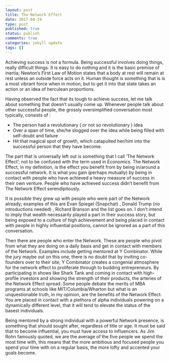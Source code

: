 ```yaml
---
layout: post
title: The Network Effect
date: 2017-04-19
type: post
published: true
status: publish
comments: true
categories: jekyll update
tags: []
---
```


Achieving success is not a formula. Being successful involves doing things, really difficult things. It is easy to do nothing and it is the basic premise of inertia; Newton’s First Law of Motion states that a body at rest will remain at rest unless an outside force acts on it. Human thought is something that is is a most vibrant force when in motion, but to get it into that state takes an action or an idea of herculean proportions.

Having observed the fact that its tough to achieve success, let me talk about something that doesn’t usually come up. Whenever people talk about other successful people, the grossly oversimplified conversation most typically, consists of :

- The person had a revolutionary ( or not so revolutionary ) idea
- Over a span of time, she/he slogged over the idea while being filled with self-doubt and failure
- Hit that magical spot of growth, which catapulted her/him into the successful person that they have become.

The part that is universally left out is something that I call ‘The Network Effect’; not to be confused with the term used in Economics. The Network Effect, in my definition, is the effect you benefit from by being in/around a successful network. It is what you gain (perhaps mutually) by being in contact with people who have achieved a heavy measure of success in their own venture. People who have achieved success didn’t benefit from The Network Effect serendipitously.

It is possible they grew up with people who were part of the Network already; examples of this are Evan Spiegel (Snapchat) , Donald Trump (no introductions needed) , Richard Branson and the list goes on. I don’t intend to imply that wealth necessarily played a part in their success story, but being exposed to a culture of high achievement and being placed in contact with people in highly influential positions, cannot be ignored as a part of this conversation.

Then there are people who enter the Network. These are people who pivot from what they are doing on a daily basis and get in contact with members of the Network. Examples include getting mentored at Y Combinator. While the jury maybe out on this one, there is no doubt that by inviting co-founders over to their site, Y Combinator creates a congenial atmosphere for the network effect to proliferate through to budding entrepreneurs. By participating in shows like Shark Tank and coming in contact with high-profile investors and showing the strength of their products, the arteries of the Network Effect spread. Some people debate the merits of MBA programs at schools like MIT/Columbia/Wharton but what is an unquestionable truth, in my opinion, are the benefits of the Network Effect. You are placed in contact with a plethora of alpha individuals powering on a dynamically different level, that it will tend to elevate the status of the basest individuals.

Being mentored by a strong individual with a powerful Network presence, is something that should sought after, regardless of title or age. It must be said that to become influential, you must have access to influencers. As Jim Rohn famously quoted, we are the average of the five people we spend the most time with, this means that the more ambitious and focused people you spend your time with on a regular basis, the more lofty and accented your goals become.
